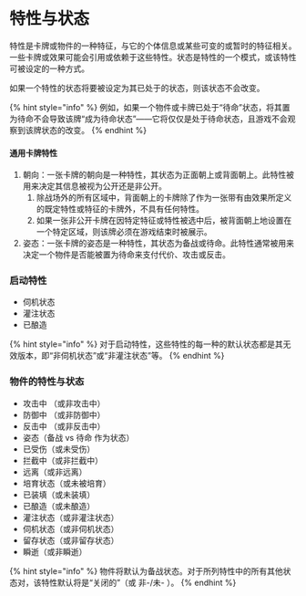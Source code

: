 # 特性与状态

特性是卡牌或物件的一种特征，与它的个体信息或某些可变的或暂时的特征相关。一些卡牌或效果可能会引用或依赖于这些特性。状态是特性的一个模式，或该特性可被设定的一种方式。

如果一个特性的状态将要被设定为其已处于的状态，则该状态不会改变。

{% hint style="info" %}
例如，如果一个物件或卡牌已处于“待命”状态，将其置为待命不会导致该牌“成为待命状态”——它将仅仅是处于待命状态，且游戏不会观察到该牌状态的改变。
{% endhint %}

#### 通用卡牌特性

1. 朝向：一张卡牌的朝向是一种特性，其状态为正面朝上或背面朝上。此特性被用来决定其信息被视为公开还是非公开。
   1. 除战场外的所有区域中，背面朝上的卡牌除了作为一张带有由效果所定义的既定特性或特征的卡牌外，不具有任何特性。
   2. 如果一张非公开卡牌在因特定特征或特性被选中后，被背面朝上地设置在一个特定区域，则该牌必须在游戏结束时被展示。
2. 姿态：一张卡牌的姿态是一种特性，其状态为备战或待命。此特性通常被用来决定一个物件是否能被置为待命来支付代价、攻击或反击。

### 启动特性

* 伺机状态
* 灌注状态
* 已酿造

{% hint style="info" %}
对于启动特性，这些特性的每一种的默认状态都是其无效版本，即“非伺机状态”或“非灌注状态”等。
{% endhint %}

### 物件的特性与状态

* 攻击中 （或非攻击中）
* 防御中 （或非防御中）
* 反击中 （或非反击中）
* 姿态（备战 vs 待命 作为状态）
* 已受伤（或未受伤）
* 拦截中（或非拦截中）
* 远离（或非远离）
* 培育状态（或未被培育）
* 已装填（或未装填）
* 已酿造（或未酿造）
* 灌注状态（或非灌注状态）
* 伺机状态（或非伺机状态）
* 留存状态（或非留存状态）
* 瞬逝（或非瞬逝）

{% hint style="info" %}
物件将默认为备战状态。对于所列特性中的所有其他状态对，该特性默认将是“关闭的”（或 非-/未- ）。
{% endhint %}
